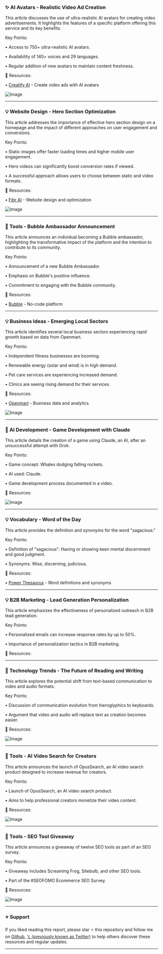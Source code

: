 ### ✨ AI Avatars - Realistic Video Ad Creation

This article discusses the use of ultra-realistic AI avatars for creating video advertisements.  It highlights the features of a specific platform offering this service and its key benefits.


Key Points:

• Access to 750+ ultra-realistic AI avatars.


• Availability of 140+ voices and 29 languages.


• Regular addition of new avatars to maintain content freshness.


🔗 Resources:

• [Creatify AI](https://creatify.ai) - Create video ads with AI avatars


![Image](https://pbs.twimg.com/amplify_video_thumb/1895641867250778112/img/cZwBNJHAQcG8X6CI.jpg)

---
### 💡 Website Design - Hero Section Optimization

This article addresses the importance of effective hero section design on a homepage and the impact of different approaches on user engagement and conversions.


Key Points:

• Static images offer faster loading times and higher mobile user engagement.


• Hero videos can significantly boost conversion rates if viewed.


•  A successful approach allows users to choose between static and video formats.



🔗 Resources:

• [Fibr AI](https://x.com/fibr_ai) - Website design and optimization


![Image](https://pbs.twimg.com/media/Gk4MsWZXYAATicS?format=jpg&name=small)

---
### 🚀 Tools - Bubble Ambassador Announcement

This article announces an individual becoming a Bubble ambassador, highlighting the transformative impact of the platform and the intention to contribute to its community.


Key Points:

• Announcement of a new Bubble Ambassador.


• Emphasis on Bubble's positive influence.


• Commitment to engaging with the Bubble community.


🔗 Resources:

• [Bubble](https://x.com/bubble) - No-code platform


---
### 💡 Business Ideas - Emerging Local Sectors

This article identifies several local business sectors experiencing rapid growth based on data from Openmart.


Key Points:

• Independent fitness businesses are booming.


• Renewable energy (solar and wind) is in high demand.


• Pet care services are experiencing increased demand.


• Clinics are seeing rising demand for their services.


🔗 Resources:

• [Openmart](https://x.com/openmartai) - Business data and analytics


![Image](https://pbs.twimg.com/media/Gk0XeV-XQAAMh1C?format=png&name=small)

---
### 🤖 AI Development - Game Development with Claude

This article details the creation of a game using Claude, an AI, after an unsuccessful attempt with Grok.


Key Points:

• Game concept: Whales dodging falling rockets.


• AI used: Claude.


• Game development process documented in a video.


🔗 Resources:


![Image](https://pbs.twimg.com/ext_tw_video_thumb/1894969353327792128/pu/img/PvCQQ2j0lo4yCI9a.jpg)

---
### 💡 Vocabulary - Word of the Day

This article provides the definition and synonyms for the word "sagacious."


Key Points:

• Definition of "sagacious": Having or showing keen mental discernment and good judgment.


• Synonyms: Wise, discerning, judicious.


🔗 Resources:

• [Power Thesaurus](http://thsr.us/Sagacious) - Word definitions and synonyms



---
### 💡 B2B Marketing - Lead Generation Personalization

This article emphasizes the effectiveness of personalized outreach in B2B lead generation.


Key Points:

• Personalized emails can increase response rates by up to 50%.


• Importance of personalization tactics in B2B marketing.


🔗 Resources:


---
### 🤖 Technology Trends - The Future of Reading and Writing

This article explores the potential shift from text-based communication to video and audio formats.


Key Points:

• Discussion of communication evolution from hieroglyphics to keyboards.


• Argument that video and audio will replace text as creation becomes easier.



🔗 Resources:

![Image](https://pbs.twimg.com/ext_tw_video_thumb/1894783956777594885/pu/img/P-ZpBe7O-6cP-Dl-.jpg)

---
### 🚀 Tools - AI Video Search for Creators

This article announces the launch of OpusSearch, an AI video search product designed to increase revenue for creators.


Key Points:

• Launch of OpusSearch, an AI video search product.


• Aims to help professional creators monetize their video content.


🔗 Resources:

![Image](https://pbs.twimg.com/ext_tw_video_thumb/1894780342264893440/pu/img/b4GKnu_eqGvuSxW8.jpg)

---
### 🚀 Tools - SEO Tool Giveaway

This article announces a giveaway of twelve SEO tools as part of an SEO survey.


Key Points:

• Giveaway includes Screaming Frog, Sitebulb, and other SEO tools.


• Part of the #SEOFOMO Ecommerce SEO Survey.


🔗 Resources:

![Image](https://pbs.twimg.com/media/GkuahqdWYAAqG2V?format=jpg&name=small)


---

### ⭐️ Support

If you liked reading this report, please star ⭐️ this repository and follow me on [Github](https://github.com/Drix10), [𝕏 (previously known as Twitter)](https://x.com/DRIX_10_) to help others discover these resources and regular updates.

---